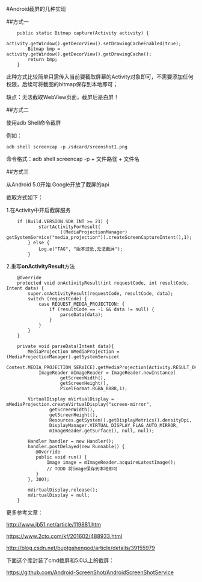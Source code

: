 #Android截屏的几种实现

##方式一

```
	public static Bitmap capture(Activity activity) {
        activity.getWindow().getDecorView().setDrawingCacheEnabled(true);
        Bitmap bmp = activity.getWindow().getDecorView().getDrawingCache();
        return bmp;
    }
```

此种方式比较简单只需传入当前要截取屏幕的Activity对象即可，不需要添加任何权限，后续可将截图的bitmap保存到本地即可；

缺点：无法截取WebView页面，截屏后是白屏！

##方式二

使用adb Shell命令截屏

例如：

```adb shell screencap -p /sdcard/sreenshot1.png```

命令格式：adb shell screencap -p + 文件路径 + 文件名

##方式三

从Android 5.0开始 Google开放了截屏的api

截取方式如下：

1.在Activity中开启截屏服务

```
	if (Build.VERSION.SDK_INT >= 21) {
            startActivityForResult(
                    ((MediaProjectionManager) getSystemService("media_projection")).createScreenCaptureIntent(),1);
        } else {
            Log.e("TAG", "版本过低,无法截屏");
        }
```

2.重写**onActivityResult**方法

```
	@Override
    protected void onActivityResult(int requestCode, int resultCode, Intent data) {
        super.onActivityResult(requestCode, resultCode, data);
        switch (requestCode) {
            case REQUEST_MEDIA_PROJECTION: {
                if (resultCode == -1 && data != null) {
                    parseData(data);
                }
            }
        }
    }

	private void parseData(Intent data){
		MediaProjection mMediaProjection = (MediaProjectionManager).getSystemService(
                Context.MEDIA_PROJECTION_SERVICE).getMediaProjection(Activity.RESULT_OK,data);
            ImageReader mImageReader = ImageReader.newInstance(
                    getScreenWidth(),
                    getScreenHeight(),
                    PixelFormat.RGBA_8888,1);

		VirtualDisplay mVirtualDisplay = mMediaProjection.createVirtualDisplay("screen-mirror",
                getScreenWidth(),
                getScreenHeight(),
                Resources.getSystem().getDisplayMetrics().densityDpi,
                DisplayManager.VIRTUAL_DISPLAY_FLAG_AUTO_MIRROR,
                mImageReader.getSurface(), null, null);

		Handler handler = new Handler();
        handler.postDelayed(new Runnable() {
           @Override
           public void run() {
               Image image = mImageReader.acquireLatestImage();
               // TODO 将image保存到本地即可
           }
        }, 300);

		mVirtualDisplay.release();
		mVirtualDisplay = null;
	}

```

更多参考文章：

http://www.jb51.net/article/119881.htm

https://www.2cto.com/kf/201602/488933.html

http://blog.csdn.net/buptgshengod/article/details/39155979

下面这个库封装了cmd截屏和5.0以上的截屏：

https://github.com/Android-ScreenShot/AndroidScreenShotService